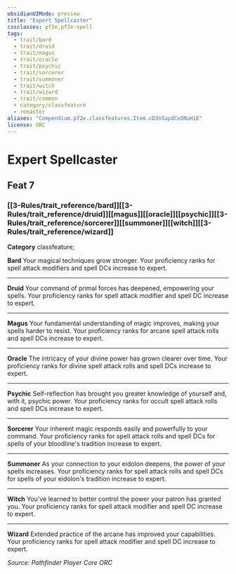 ```yaml
---
obsidianUIMode: preview
title: "Expert Spellcaster"
cssclasses: pf2e,pf2e-spell
tags:
  - trait/bard
  - trait/druid
  - trait/magus
  - trait/oracle
  - trait/psychic
  - trait/sorcerer
  - trait/summoner
  - trait/witch
  - trait/wizard
  - trait/common
  - category/classfeature
  - remaster
aliases: "Compendium.pf2e.classfeatures.Item.cD3nSupdCvONuHiE"
license: ORC
---
```

# Expert Spellcaster
## Feat 7
### [[3-Rules/trait_reference/bard]][[3-Rules/trait_reference/druid]][[magus]][[oracle]][[psychic]][[3-Rules/trait_reference/sorcerer]][[summoner]][[witch]][[3-Rules/trait_reference/wizard]]

**Category** classfeature; 




**Bard** Your magical techniques grow stronger. Your proficiency ranks for spell attack modifiers and spell DCs increase to expert.

* * *

**Druid** Your command of primal forces has deepened, empowering your spells. Your proficiency ranks for spell attack modifier and spell DC increase to expert.

* * *

**Magus** Your fundamental understanding of magic improves, making your spells harder to resist. Your proficiency ranks for arcane spell attack rolls and spell DCs increase to expert.

* * *

**Oracle** The intricacy of your divine power has grown clearer over time. Your proficiency ranks for divine spell attack rolls and spell DCs increase to expert.

* * *

**Psychic** Self-reflection has brought you greater knowledge of yourself and, with it, psychic power. Your proficiency ranks for occult spell attack rolls and spell DCs increase to expert.

* * *

**Sorcerer** Your inherent magic responds easily and powerfully to your command. Your proficiency ranks for spell attack rolls and spell DCs for spells of your bloodline's tradition increase to expert.

* * *

**Summoner** As your connection to your eidolon deepens, the power of your spells increases. Your proficiency ranks for spell attack rolls and spell DCs for spells of your eidolon's tradition increase to expert.

* * *

**Witch** You've learned to better control the power your patron has granted you. Your proficiency ranks for spell attack modifier and spell DC increase to expert.

* * *

**Wizard** Extended practice of the arcane has improved your capabilities. Your proficiency ranks for spell attack modifier and spell DC increase to expert.

*Source: Pathfinder Player Core*
*ORC*